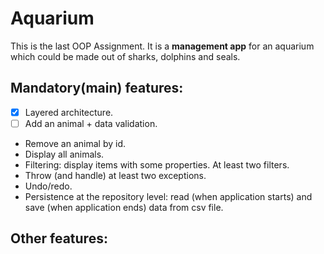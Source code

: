 # Aquarium

This is the last OOP Assignment.
It is a **management app** for an aquarium which could be made out of sharks, dolphins and seals.

## Mandatory(main) features:
- [x] Layered architecture.
- [ ] Add an animal + data validation.
- Remove an animal by id.
- Display all animals.
- Filtering: display items with some properties. At least two filters.
- Throw (and handle) at least two exceptions.
- Undo/redo.
- Persistence at the repository level: read (when application starts) and save (when application ends) data from csv file.

## Other features:

